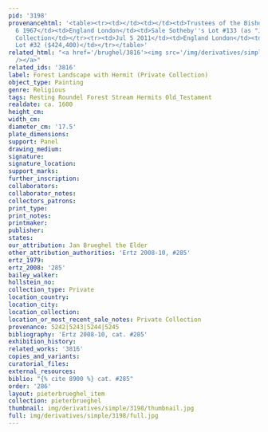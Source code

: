 ```yaml
---
pid: '3198'
provenancehtml: '<table><tr><td></td><td></td><td>Trustees of the Bishop Court</td></tr><tr><td>Mar
  6 1967</td><td>England London</td><td>Sale Sotheby''s Lot #133 (as "J. Brueghel")</td></tr><tr><td></td><td>Switzerland</td><td>Private
  Collection</td></tr><tr><td>Jul 5 2011</td><td>England London</td><td>Sale Christie''s
  Lot #32 ($424,400)</td></tr></table>'
related_html: "<a href='/brughel/3816'><img src='/img/derivatives/simple/3816/thumbnail.jpg'
  /></a>"
related_ids: '3816'
label: Forest Landscape with Hermit (Private Collection)
object_type: Painting
genre: Religious
tags: Resting Roundel Forest Stream Hermits Old_Testament
realdate: ca. 1600
height_cm:
width_cm:
diameter_cm: '17.5'
plate_dimensions:
support: Panel
drawing_medium:
signature:
signature_location:
support_marks:
further_inscription:
collaborators:
collaborator_notes:
collectors_patrons:
print_type:
print_notes:
printmaker:
publisher:
states:
our_attribution: Jan Brueghel the Elder
other_attribution_authorities: 'Ertz 2008-10, #285'
ertz_1979:
ertz_2008: '285'
bailey_walker:
hollstein_no:
collection_type: Private
location_country:
location_city:
location_collection:
location_or_most_recent_sale_notes: Private Collection
provenance: 5242|5243|5244|5245
bibliography: 'Ertz 2008-10, cat. #285'
exhibition_history:
related_works: '3816'
copies_and_variants:
curatorial_files:
external_resources:
biblio: "{% cite 8900 %} cat. #285"
order: '286'
layout: pieterbrueghel_item
collection: pieterbrueghel
thumbnail: img/derivatives/simple/3198/thumbnail.jpg
full: img/derivatives/simple/3198/full.jpg
---
```


